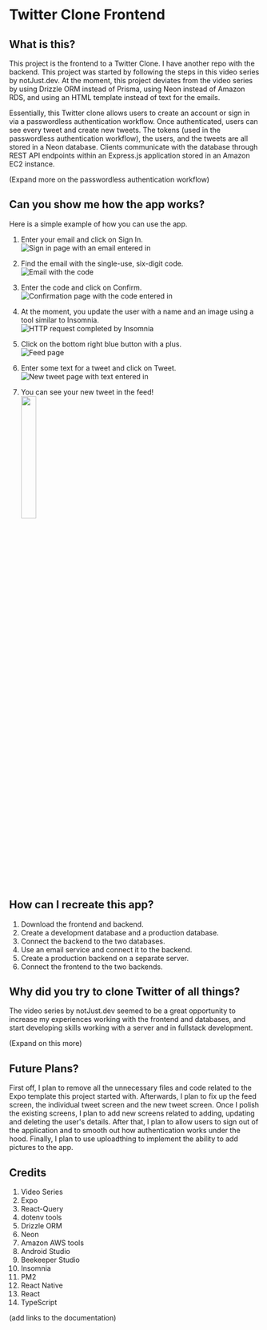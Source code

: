 # Twitter Clone Frontend

## What is this?

This project is the frontend to a Twitter Clone. I have another repo with the backend. This project was started by following the steps in this video series by notJust.dev. At the moment, this project deviates from the video series by using Drizzle ORM instead of Prisma, using Neon instead of Amazon RDS, and using an HTML template instead of text for the emails.

Essentially, this Twitter clone allows users to create an account or sign in via a passwordless authentication workflow. Once authenticated, users can see every tweet and create new tweets. The tokens (used in the passwordless authentication workflow), the users, and the tweets are all stored in a Neon database. Clients communicate with the database through REST API endpoints within an Express.js application stored in an Amazon EC2 instance.

(Expand more on the passwordless authentication workflow)

## Can you show me how the app works?

Here is a simple example of how you can use the app.

1. Enter your email and click on Sign In.  
   ![Sign in page with an email entered in](https://uploadthing.com/f/7ff90892-7160-4abc-a737-0b4dd4456a70_demo%20pt%201.jpg)

2. Find the email with the single-use, six-digit code.  
   ![Email with the code](https://uploadthing.com/f/6bcef9ed-605f-4b6e-95f3-ee29c5fc18c9_demo%20pt%202.jpg)

3. Enter the code and click on Confirm.  
   ![Confirmation page with the code entered in](https://uploadthing.com/f/ef7b6937-5468-4c79-b792-932cdae5f14e_demo%20pt%203.jpg)

4. At the moment, you update the user with a name and an image using a tool similar to Insomnia.  
   ![HTTP request completed by Insomnia](https://uploadthing.com/f/3584f364-b99a-4e8f-8e56-ed49572a0d91_demo%20pt%204.jpg)

5. Click on the bottom right blue button with a plus.  
   ![Feed page](https://uploadthing.com/f/05345342-f26e-4b21-8c2c-a3df2d727352_demo%20pt%205.jpg)

6. Enter some text for a tweet and click on Tweet.  
   ![New tweet page with text entered in](https://uploadthing.com/f/0c3b201c-6819-4880-a971-c1b01e7e7beb_demo%20pt%206.jpg)

7. You can see your new tweet in the feed!  
   <img src="https://uploadthing.com/f/6b578d16-be0a-4a71-b000-df8f3b87f092_demo%20pt%207.jpg" width=25% height=25%>

## How can I recreate this app?

1. Download the frontend and backend.
2. Create a development database and a production database.
3. Connect the backend to the two databases.
4. Use an email service and connect it to the backend.
5. Create a production backend on a separate server.
6. Connect the frontend to the two backends.

## Why did you try to clone Twitter of all things?

The video series by notJust.dev seemed to be a great opportunity to increase my experiences working with the frontend and databases, and start developing skills working with a server and in fullstack development.

(Expand on this more)

## Future Plans?

First off, I plan to remove all the unnecessary files and code related to the Expo template this project started with. Afterwards, I plan to fix up the feed screen, the individual tweet screen and the new tweet screen. Once I polish the existing screens, I plan to add new screens related to adding, updating and deleting the user's details. After that, I plan to allow users to sign out of the application and to smooth out how authentication works under the hood. Finally, I plan to use uploadthing to implement the ability to add pictures to the app.

## Credits

1. Video Series
2. Expo
3. React-Query
4. dotenv tools
5. Drizzle ORM
6. Neon
7. Amazon AWS tools
8. Android Studio
9. Beekeeper Studio
10. Insomnia
11. PM2
12. React Native
13. React
14. TypeScript

(add links to the documentation)
